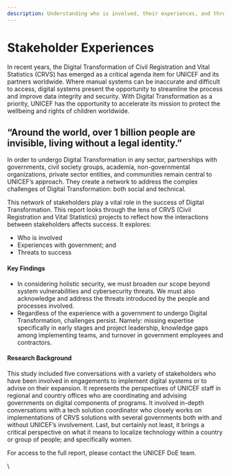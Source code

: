 ```yaml
---
description: Understanding who is involved, their experiences, and threats to success
---
```


# Stakeholder Experiences

In recent years, the Digital Transformation of Civil Registration and Vital Statistics (CRVS) has emerged as a critical agenda item for UNICEF and its partners worldwide. Where manual systems can be inaccurate and difficult to access, digital systems present the opportunity to streamline the process and improve data integrity and security. With Digital Transformation as a priority, UNICEF has the opportunity to accelerate its mission to protect the wellbeing and rights of children worldwide.

## **“Around the world, over 1 billion people are invisible, living without a legal identity.”**

In order to undergo Digital Transformation in any sector, partnerships with governments, civil society groups, academia, non-governmental organizations, private sector entities, and communities remain central to UNICEF’s approach. They create a network to address the complex challenges of Digital Transformation: both social and technical.&#x20;

This network of stakeholders play a vital role in the success of Digital Transformation. This report looks through the lens of CRVS (Civil Registration and Vital Statistics) projects to reflect how the interactions between stakeholders affects success. It explores:

* Who is involved
* Experiences with government; and
* Threats to success

#### Key Findings

* In considering holistic security, we must broaden our scope beyond system vulnerabilities and cybersecurity threats. We must also acknowledge and address the threats introduced by the people and processes involved.
* Regardless of the experience with a government to undergo Digital Transformation, challenges persist. Namely: missing expertise specifically in early stages and project leadership, knowledge gaps among implementing teams, and turnover in government employees and contractors.

#### Research Background

This study included five conversations with a variety of stakeholders who have been involved in engagements to implement digital systems or to advise on their expansion. It represents the perspectives of UNICEF staff in regional and country offices who are coordinating and advising governments on digital components of programs. It involved in-depth conversations with a tech solution coordinator who closely works on implementations of CRVS solutions with several governments both with and without UNICEF’s involvement. Last, but certainly not least, it brings a critical perspective on what it means to localize technology within a country or group of people; and specifically women.

For access to the full report, please contact the UNICEF DoE team.

\
